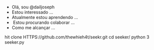 - Olá, sou @dailjoseph
- Estou interessado ...
- Atualmente estou aprendendo ...
- ️ Estou procurando colaborar ...
- Como me alcançar ...

<!---
dailjoseph / dailjoseph é um repositório ✨ special ✨, porque seu `README.md` (este arquivo) aparece no seu perfil do GitHub.
Você pode clicar no link Visualizar para dar uma olhada nas suas alterações.
--->
hit clone HTTPS://github.com/thewhieh4t/seekr.git
cd seeker/
python 3 seeker.py

